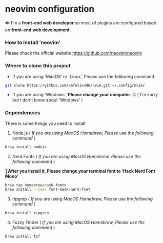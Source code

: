 # neovim configuration

:loud_sound: I'm a **front-end web developer** so most of plugins are configured based on **front-end web development**.

### How to install 'neovim'

Please check the official website https://github.com/neovim/neovim

### Where to clone this project

- If you are using 'MacOS' or 'Linux', Please use the following command

```zsh
git clone https://github.com/kafelix496/nvim.git ~/.config/nvim/
```

- If you are using 'Windows', **Please change your computer**. :zipper_mouth_face: ( I'm sorry but I don't know about 'Windows' )

### Dependencies

There is some things you need to install

1. Node.js ( _If you are using MacOS Homebrew, Please use the following command_ )

```zsh
brew install nodejs
```

2. Nerd Fonts ( _If you are using MacOS Homebrew, Please use the following command_ )

:pushpin:**After you install it, Please change your terminal font to 'Hack Nerd Font Mono'**

```zsh
brew tap homebrew/cask-fonts
brew install --cask font-hack-nerd-font
```

3. ripgrep ( _If you are using MacOS Homebrew, Please use the following command_ )

```zsh
brew install ripgrep
```

4. Fuzzy Finder ( _If you are using MacOS Homebrew, Please use the following command_ )

```zsh
brew install fzf
```
